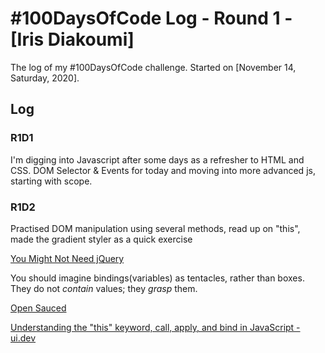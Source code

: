 # #100DaysOfCode Log - Round 1 - [Iris Diakoumi]

The log of my #100DaysOfCode challenge. Started on [November 14, Saturday, 2020].

## Log

### R1D1

I'm digging into Javascript after some days as a refresher to HTML and CSS. DOM Selector & Events for today and moving into more advanced js, starting with scope.

### R1D2

Practised DOM manipulation using several methods, read up on "this", made the gradient styler as a quick exercise

[You Might Not Need jQuery](http://youmightnotneedjquery.com/)

You should imagine bindings(variables) as tentacles, rather than boxes. They do not _contain_ values; they _grasp_ them.

[Open Sauced](https://opensauced.pizza/)

[Understanding the "this" keyword, call, apply, and bind in JavaScript - ui.dev](https://ui.dev/this-keyword-call-apply-bind-javascript/)
